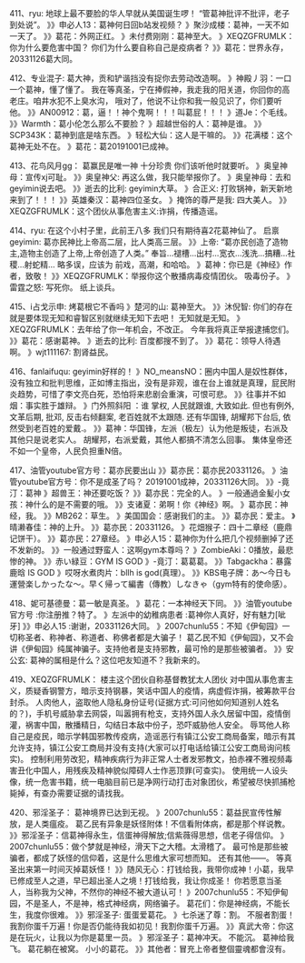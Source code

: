 411、ryu: 地球上最不要脸的华人早就从美国诞生啰！
“管葛神批评不批评，老子到处说”。
》》申必人13：葛神何日回b站发视频？
》聚沙成楼：葛神，一天不如一天了。
》》葛花：外网正红。
》未付费刚刚：葛神至大。
》XEQZGFRUMLK：你为什么要危害中国？
你们为什么要自称自己是疫病者？
》》葛花：世界永存，20331126葛大同。

412、专业混子: 葛大神，贡和铲谐挡没有捉你去劳动改造啊。
》神殿丿羽：一口一个葛神，懂了懂了。
我在等真圣，宁在捧假神，我走我的阳关道，你回你的高老庄。咱井水犯不上臭水沟，
哦对了，他说不让你和我一般见识了，你们要听他。
》》AN00912：葛，逼！！神个鬼啊！！！叫葛屁！！！
》道Je：个毛线。
》》Warmth：葛小伦怎么那么不要脸？
》超越世俗的人：葛神是谁。
》》SCP343K：葛神到底是啥东西。
》轻松大仙：这人是干嘛的。
》》花满楼：这个葛神无处不在。
》葛花：葛20191001已成神。

413、花鸟风月gg： 葛赢民是唯一神
十分珍贵 你们该听他时就要听。
》奥皇神母：宣传xj可耻。
》》奥皇神父: 再这么做，我只能举报你了。
》奥皇神母：去和geyimin说去吧。
》》逝去的比利: geyimin大草。
》合正义: 打败锅神，新天新地来到了！！！
》》英雄秦汉：葛神四位圣女。
》掩饰的尊严是我: 四大美人。
》》XEQZGFRUMLK：这个团伙从事危害主义:诈捐，传播造谣。

414、ryu: 在这个小村子里，此前王八多
我们只有期待喜2花葛神仙了。
启禀geyimin: 葛亦民神比上帝高二层，比人类高三层。 》》上帝: “葛亦民创造了造物主,造物主创造了上帝,上帝创造了人类。” 
奉旨…褪槽…出村…宽衣…浅洗…搞糟…社稷…射蛇精…
略多误，应该为 前戏，高潮，和哈哈。
》葛神：你已是《神经》作者，致敬！
》》XEQZGFRUMLK：举报你这个散播病毒疫情团伙。
吸毒份子。
》雷霆之怒: 写死你。
纸上谈兵。

415、i占戈示申: 烤葛根它不香吗
》楚河的山: 葛神至大。
》》沐倪智: 你们的存在就是要体现无知和睿智区别就继续无知下去吧！
无知就是无知。
》XEQZGFRUMLK：去年给了你一年机会，不改正。
今年我将真正举报逮捕您们。
》》葛花：感谢葛神。
》逝去的比利: 百度都搜不到了。
》》葛花：领导人待遇啊。
》wjt111167: 割肾益民。

416、fanlaifuqu: geyimin好样的！
》NO_meansNO：圈内中国人是奴性群体，没有独立和批判思维，正如博主指出，没有是非观，谁在台上谁就是真理，屁民附炎趋势，可惜了李文亮白死，恐怕将来悲剧会重演，可恨可悲。
》》往事并不如烟：事实胜于雄辩。
》门外照斜阳 ：谁 掌权, 人民就跟谁, 大致如此. 但也有例外, 文革后期, 批邓, 反击右倾翻案, 老百姓就不太跟随.
还有华国锋, 胡耀邦下台后, 依然受到老百姓的爱戴.。
》》葛神：华国锋，左派（极左）认为他是叛徒，右派及其他只是说老实人。 胡耀邦，右派爱戴，其他人都搞不清怎么回事。
集体皇帝还不如一个皇帝，人民负担重N倍。

417、油管youtube官方号：葛亦民要出山
》》葛亦民：葛亦民20331126。
》油管youtube官方号：你不是成圣了吗？
20191001成神，20331126大同。
》》-竟汀：葛神
》超兽王：神还要吃饭？
》》葛亦民：完全的人。
》一般通過金髪小女孩：神什么的是不需要的哦。
》》支诸夏：弟啊！你《神经》啊。
》葛亦民：神经，我。
》》MB262：草生。
》美国国会：感谢我们的主。
》》葛亦民：爱主。
》晴濑春佳：神的上升。
》》葛亦民：20331126。
》花畑猴子：四十二章经（鹿鼎记饼干）。
》》葛亦民：27章经。
》申必人15：葛神你为什么把几个视频删掉了还不发新的。
》》一般通过野蛮人：这啊gym本尊吗？
》ZombieAki：0播放，最悲惨的神。
》》赤い緑豆：GYM IS GOD
》-竟汀：葛葛葛。
》》Tabgackha：暴露鹿晗 IS GOD
》哎呀水煮肉片：bllh is god(真理）。
》》KBS电子牌：あ～今日も運營楽しかったな～。早く帰って編書（傳教）しなきゃ（gym特有的使命感）。

418、妮可基德曼：葛一敏是真圣。
》葛花：一本神经天下同。
》》油管youtube官方号 :你注册推？特了。
》左派中的幼稚病患者 :葛神你人真好，好有魅力[呲牙]
》》申必人15 :谢谢，20331126大同。
》2007chunlu55：不知《伊甸园》一切称圣者、称神者、称道者、称佛者都是大骗子！
葛乙民不知《伊甸园》，又不会讲《伊甸园》纯属神骗子。支持他者是支持邪教，最可怜的是那些被骗者。
》》安公玄: 葛神的属相是什么？这位吧友知道不？我新来的。

419、XEQZGFRUMLK： 楼主这个团伙自称基督教犹太人团伙
对中国从事危害主义，质疑香钢警方，暗示支持钢暴，笑话中国人的疫情，病虚假诈捐，被筹款平台封杀。
人肉他人，盗取他人隐私身份证号(证据方式:可问他如何知道别人姓名的？)，手机号威胁拿去网袋，叫嚣拥有枪支，支持外国人永久居留中国，疫情倒灌，祸害中国，散播精日，勾结日本敌中份子，恐吓威胁他人安全。
辱骂他人称自己是疫民，暗示学韩国邪教传疫病，造谣恶行有镇江公安工商局备案，暗示有其允许支持，镇江公安工商局并没有支持(大家可以打电话给镇江公安工商局询问核实)。
控制利用劳改犯，精神疾病行为非正常人士者发邪教文，拍赤裸不雅视频毒害丑化中国人，用残疾及精神貌似障碍人士作恶顶罪(可查实)。
使用统一人设头像，统一危害书籍，统一电脑目前已是净网行动打击对象团伙，希望被尽快抓捕枪毙掉，有查办需要证据的请找我。

420、邪淫圣子： 葛神境界已达到无视。
》2007chunlu55：葛益民宣传性解放，是人类瘟疫。
葛乙民有异象是妖怪附体！不信看附体病，都是那个样说教。
》》邪淫圣子：信葛神得永生，信蛋神得解放;信紫薇得思想，信老子得信仰。
》2007chunlu55：做个梦就是神经，滑天下之大稽。太滑稽了。
最可怜是那些被骗者，都成了妖怪的信仰着，这是什么思维大家可想而知。
还有其他——。
等真圣出来第一时间灭掉葛妖怪！
》》随风无心：打钱给我，我带你成神！小葛，我早已修成至人之道，早已超出圣人之境！打钱给我，我让你成圣！
你若愿意当圣人，当称我为父神，不然你的神经不被大道认可！
》2007chunlu55：不知伊甸园，不是圣人，不是神，格式神经病，网络骗子。
葛花们：你是神经病，不能长生，我度你很难。
》》邪淫圣子: 蛋蛋爱葛花。
》七杀迷了尊：割。
不服者割蛋！
我割你蛋千万遍！你是否仍能待我如初见！我割你蛋千万遍。
》》真武大帝：你这是在玩火，让我以为你是葛里一员。
》邪淫圣子：葛神冲天。
不能沉。
葛神给我飞。
葛花躺在被窝。
小小的葛花。
》》其他者：冒充上帝者整個靈魂都會沒有。